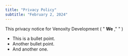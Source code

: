```yaml
---
title: "Privacy Policy"
subtitle: "February 2, 2024"
---
```


<div>
  <span>
    This privacy notice for
    <bdt>
      Venoxity Development
    </bdt>
    (
      "
      <strong>We</strong>
      ," "
    )
  </span>
  <ul style="list-style-type: disc;">
    <li>This is a bullet point.</li>
    <li>Another bullet point.</li>
    <li>And another one.</li>
  </ul>
</div>
